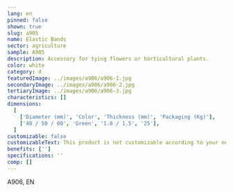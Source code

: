 ```yaml
---
lang: en
pinned: false
shown: true
slug: a905
name: Elastic Bands
sector: agriculture
sample: A905
description: Accessory for tying flowers or horticultural plants.
color: white
category: d
featuredImage: ../images/a906/a906-1.jpg
secondaryImage: ../images/a906/a906-2.jpg
tertiaryImage: ../images/a906/a906-3.jpg
characteristics: []
dimensions:
  [
    ['Diameter (mm)', 'Color', 'Thickness (mm)', 'Packaging (Kg)'],
    ['40 / 50 / 60', 'Green', '1.8 / 1.5', '25'],
  ]
customizable: false
customizableText: This product is not customizable according to your needs. Contact us for more information.
benefits: ['']
specifications: ''
comp: []
---
```


A906, EN

